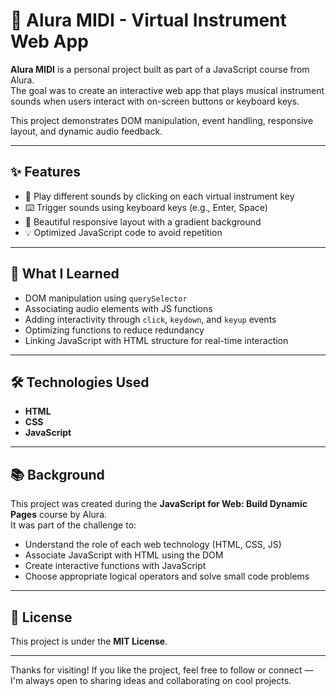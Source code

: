# 🎵 Alura MIDI - Virtual Instrument Web App

**Alura MIDI** is a personal project built as part of a JavaScript course from Alura.  
The goal was to create an interactive web app that plays musical instrument sounds when users interact with on-screen buttons or keyboard keys.

This project demonstrates DOM manipulation, event handling, responsive layout, and dynamic audio feedback.

---

## ✨ Features

- 🎹 Play different sounds by clicking on each virtual instrument key
- ⌨️ Trigger sounds using keyboard keys (e.g., Enter, Space)
- 🎨 Beautiful responsive layout with a gradient background
- 💡 Optimized JavaScript code to avoid repetition

---

## 🧠 What I Learned

- DOM manipulation using `querySelector`
- Associating audio elements with JS functions
- Adding interactivity through `click`, `keydown`, and `keyup` events
- Optimizing functions to reduce redundancy
- Linking JavaScript with HTML structure for real-time interaction

---

## 🛠 Technologies Used

- **HTML**  
- **CSS**  
- **JavaScript**

---

## 📚 Background

This project was created during the **JavaScript for Web: Build Dynamic Pages** course by Alura.  
It was part of the challenge to:

- Understand the role of each web technology (HTML, CSS, JS)
- Associate JavaScript with HTML using the DOM
- Create interactive functions with JavaScript
- Choose appropriate logical operators and solve small code problems

---

## 📝 License

This project is under the **MIT License**.

---

Thanks for visiting! If you like the project, feel free to follow or connect — I'm always open to sharing ideas and collaborating on cool projects.
